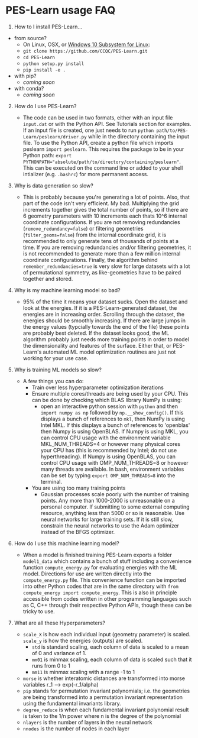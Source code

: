 # PES-Learn usage FAQ

1. How to I install PES-Learn...
  * from source?
    *  On Linux, OSX, or [Windows 10 Subsystem for Linux](https://docs.microsoft.com/en-us/windows/wsl/install-win10): 
      * `git clone https://github.com/CCQC/PES-Learn.git`
      * `cd PES-Learn`
      * `python setup.py install`
      * `pip install -e .`
  * with pip?
      * _coming soon_
  * with conda?
      * _coming soon_

2. How do I use PES-Learn?
    * The code can be used in two formats, either with an input file `input.dat` or with the Python API. See Tutorials section for examples. If an input file is created, one just needs to run `python path/to/PES-Learn/peslearn/driver.py` while in the directory containing the input file. To use the Python API, create a python file which imports peslearn `import peslearn`. This requires the package to be in your Python path: `export PYTHONPATH="absolute/path/to/directory/containing/peslearn"`. This can be executed on the command line or added to your shell intializer (e.g. `.bashrc`) for more permanent access. 
    
3. Why is data generation so slow?
    * This is probably because you're generating a lot of points.  Also, that part of the code isn't very efficient. My bad. Multiplying the grid increments together gives the total number of points, so if there are 6 geometry parameters with 10 increments each thats 10^6 internal coordinate configurations.  If you are not removing redundancies (`remove_redundancy=false`) or filtering geometries (`filter_geoms=false`) from the internal coordinate grid, it is recommended to only generate tens of thousands of points at a time. If you are removing redundancies and/or filtering geometries, it is not recommended to generate more than a few million internal coordinate configurations. Finally, the algorithm behind `remember_redundancies=true` is very slow for large datasets with a lot of permutational symmetry, as like-geometries have to be paired together and stored.
    
4. Why is my machine learning model so bad?
    * 95% of the time it means your dataset sucks. Open the dataset and look at the energies. If it is a PES-Learn-generated dataset, the energies are in increasing order. Scrolling through the dataset, the energies should be smoothly increasing. If there are large jumps in the energy values (typcially towards the end of the file) these points are probably best deleted. If the dataset looks good, the ML algorithm probably just needs more training points in order to model the dimensionality and features of the surface. Either that, or PES-Learn's automated ML model optimization routines are just not working for your use case.
    
5. Why is training ML models so slow?
    * A few things you can do:
      * Train over less hyperparameter optimization iterations
      * Ensure multiple cores/threads are being used by your CPU. This can be done by checking which BLAS library NumPy is using:
        * open an interactive python session with `python` and then `import numpy as np` followed by `np.__show_config()`. If this displays a bunch of references to `mkl`, then NumPy is using Intel MKL. If this displays a bunch of references to 'openblas' then Numpy is using OpenBLAS. If Numpy is using MKL, you can control CPU usage with the environment variable MKL_NUM_THREADS=4 or however many physical cores your CPU has (this is recommended by Intel; do not use hyperthreading).   If Numpy is using OpenBLAS, you can control CPU usage with OMP_NUM_THREADS=8 or however many threads are available. In bash, environment variables can be set by typing `export OMP_NUM_THREADS=8` into the terminal.
      * You are using too many training points
          * Gaussian processes scale poorly with the number of training points. Any more than 1000-2000 is unreasonable on a personal computer. If submitting to some external computing resource, anything less than 5000 or so is reasonable. Use neural networks for large training sets. If it is still slow, constrain the neural networks to use the Adam optimizer instead of the BFGS optimizer.  
      
      
6. How do I use this machine learning model?
    * When a model is finished training PES-Learn exports a folder `model1_data` which contains a bunch of stuff including a convenience function `compute_energy.py` for evaluating energies with the ML model. Directions for use are written directly into the `compute_energy.py` file. This convenience function can be imported into other Python codes that are in the same directory with `from compute_energy import compute_energy`.  This is also in principle accessible from codes written in other programming languages such as C, C++ through their respective Python APIs, though these can be tricky to use.
    
7. What are all these Hyperparameters?
    * `scale_X` is how each individual input (geometry parameter) is scaled. `scale_y` is how the energies (outputs) are scaled. 
      * `std` is standard scaling, each column of data is scaled to a mean of 0 and variance of 1. 
      * `mm01` is minmax scaling, each column of data is scaled such that it runs from 0 to 1
      * `mm11` is minmax scaling with a range -1 to 1
    * `morse` is whether interatomic distances are transformed into morse variables r_1 --> exp(-r_1/alpha)
    * `pip` stands for permutation invariant polynomials; i.e. the geometries are being transformed into a permutation invariant representation using the fundamental invariants library. 
    * `degree_reduce` is when each fundamental invariant polynomial result is taken to the 1/n power where n is the degree of the polynomial
    * `nlayers` is the number of layers in the neural network
    * `nnodes` is the number of nodes in each layer


    


